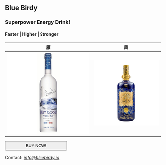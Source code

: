## **Blue Birdy**
### Superpower Energy Drink!
#### Faster | Higher | Stronger


| 雁 | 凤 |
| :-------------------------:|:-------------------------: |
| ![Bottled Drink](/images/drink.jpeg) | ![Bottled Drink 2](/images/drink2.jpeg) |



<button name="buyButton" style="height:30px;width:200px;text-align: center" onclick="alert('Cheers!')">
BUY NOW!
</button>

Contact: *info@bluebirdy.io*